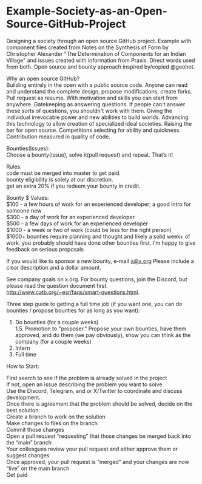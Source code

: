 # Example-Society-as-an-Open-Source-GitHub-Project
Designing a society through an open source GitHub project. Example with component files created from Notes on the Synthesis of Form by Christopher Alexander "The Determination of Components for an Indian Village" and issues created with information from Praxis. Direct words used from both. Open source and bounty approach inspired by/copied @geohot.

Why an open source GitHub?  
Building entirely in the open with a public source code. Anyone can read and understand the complete design, propose modifications, create forks. Pull request as resume. With motivation and skills you can start from anywhere. Gatekeeping as answering questions. If people can't answer these sorts of questions, you shouldn't work with them. Giving the individual irrevocable power and new abilities to build worlds. Advancing this technology to allow creation of specialized ideal societies. Raising the bar for open source. Competitions selecting for ability and quickness. Contribution measured in quality of code. 

Bounties(Issues):  
Choose a bounty(issue), solve it(pull request) and repeat. That’s it! 

Rules:  
    code must be merged into master to get paid.  
    bounty eligibility is solely at our discretion.  
    get an extra 20% if you redeem your bounty in credit.  
    
Bounty $ Values:  
   $100 - a few hours of work for an experienced developer; a good intro for someone new  
    $300 - a day of work for an experienced developer  
    $500 - a few days of work for an experienced developer  
    $1000 - a week or two of work (could be less for the right person)  
    $1000+ bounties require planning and thought and likely a solid week+ of work. you probably should have done other bounties first. i'm happy to give feedback on serious proposals  
    
If you would like to sponsor a new bounty, e-mail x@x.org Please include a clear description and a dollar amount.

See company goals on x.org.
For bounty questions, join the Discord, but please read the question document first. http://www.catb.org/~esr/faqs/smart-questions.html.

Three step guide to getting a full time job (if you want one, you can do bounties / propose bounties for as long as you want):  
1. Do bounties (for a couple weeks)  
1.5. Promotion to "proposer." Propose your own bounties, have them approved, and do them (we pay obviously), show you can think as the company (for a couple weeks)  
2. Intern  
3. Full time  
   

How to Start:  

First search to see if the problem is already solved in the project  
If not, open an issue describing the problem you want to solve  
Use the Discord, Telegram, and or X/Twitter to coordinate and discuss development.  
Once there is agreement that the problem should be solved, decide on the best solution  
Create a branch to work on the solution  
Make changes to files on the branch  
Commit those changes  
Open a pull request “requesting” that those changes be merged back into the “main” branch  
Your colleagues review your pull request and either approve them or suggest changes  
Once approved, your pull request is “merged” and your changes are now “live” on the main branch  
Get paid  



